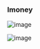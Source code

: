### Imoney

![image](https://user-images.githubusercontent.com/7644111/138540350-2b38b4c8-5cea-4e37-bda9-a4a69d25b25a.png)



![image](https://user-images.githubusercontent.com/7644111/138540361-b5d75399-2f5a-4a1a-bff6-f24162283036.png)
